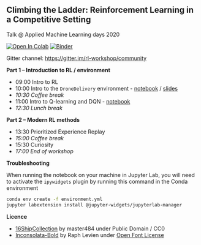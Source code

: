
Climbing the Ladder: Reinforcement Learning in a Competitive Setting
---

Talk @ Applied Machine Learning days 2020

[![Open In Colab](https://colab.research.google.com/assets/colab-badge.svg)](https://colab.research.google.com/github/pacm/rl-workshop) [![Binder](https://mybinder.org/badge_logo.svg)](https://mybinder.org/v2/gh/pacm/rl-workshop/master)

Gitter channel: https://gitter.im/rl-workshop/community

**Part 1 – Introduction to RL / environment**

* 09:00 Intro to RL
* 10:00 Intro to the `DroneDelivery` environment - [notebook](https://colab.research.google.com/github/pacm/rl-workshop/blob/abdce93c5d9bc401b42251da36d3692fda00521d/01%20Intro%20to%20environment.ipynb) / [slides](https://docs.google.com/presentation/d/10uOOdxPDKaavjwHTqF1WhBjKfOeu6-cTnJ_Yrki9UvE/edit?usp=sharing)
* *10:30 Coffee break*
* 11:00 Intro to Q-learning and DQN - [notebook](https://colab.research.google.com/github/pacm/rl-workshop/blob/abdce93c5d9bc401b42251da36d3692fda00521d/02%20Intro%20to%20Q-learning%20and%20DQN.ipynb)
* *12:30 Lunch break*

**Part 2 – Modern RL methods**

* 13:30 Prioritized Experience Replay
* *15:00 Coffee break*
* 15:30 Curiosity
* *17:00 End of workshop*


**Troubleshooting**

When running the notebook on your machine in Jupyter Lab, you will need to activate the `ipywidgets` plugin by running this command in the Conda environment

```bash
conda env create -f environment.yml
jupyter labextension install @jupyter-widgets/jupyterlab-manager
```

**Licence**

* [16ShipCollection](https://opengameart.org/content/1616-ship-collection) by master484 under Public Domain / CC0
* [Inconsolata-Bold](https://fonts.google.com/specimen/Inconsolata) by Raph Levien under [Open Font License](https://scripts.sil.org/cms/scripts/page.php?site_id=nrsi&id=OFL_web)
